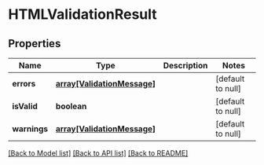 # HTMLValidationResult

## Properties
Name | Type | Description | Notes
------------ | ------------- | ------------- | -------------
**errors** | [**array[ValidationMessage]**](ValidationMessage.md) |  | [default to null]
**isValid** | **boolean** |  | [default to null]
**warnings** | [**array[ValidationMessage]**](ValidationMessage.md) |  | [default to null]

[[Back to Model list]](../README.md#documentation-for-models) [[Back to API list]](../README.md#documentation-for-api-endpoints) [[Back to README]](../README.md)


